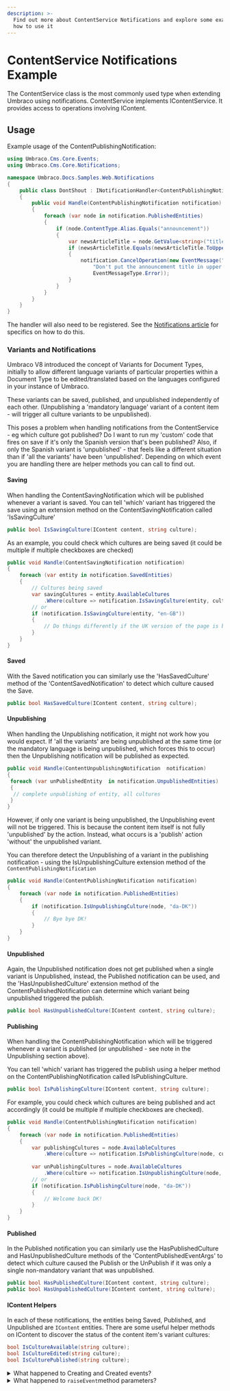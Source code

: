 ```yaml
---
description: >-
  Find out more about ContentService Notifications and explore some example of
  how to use it
---
```


# ContentService Notifications Example

The ContentService class is the most commonly used type when extending Umbraco using notifications. ContentService implements IContentService. It provides access to operations involving IContent.

## Usage

Example usage of the ContentPublishingNotification:

```csharp
using Umbraco.Cms.Core.Events;
using Umbraco.Cms.Core.Notifications;

namespace Umbraco.Docs.Samples.Web.Notifications
{
    public class DontShout : INotificationHandler<ContentPublishingNotification>
    {
        public void Handle(ContentPublishingNotification notification)
        {
            foreach (var node in notification.PublishedEntities)
            {
                if (node.ContentType.Alias.Equals("announcement"))
                {
                    var newsArticleTitle = node.GetValue<string>("title");
                    if (newsArticleTitle.Equals(newsArticleTitle.ToUpper()))
                    {
                        notification.CancelOperation(new EventMessage("Corporate style guideline infringement",
                            "Don't put the announcement title in upper case, no need to shout!",
                            EventMessageType.Error));
                    }
                }
            }
        }
    }
}
```

The handler will also need to be registered. See the [Notifications article](https://docs.umbraco.com/umbraco-cms/reference/notifications#registering-notification-handlers) for specifics on how to do this.

### Variants and Notifications

Umbraco V8 introduced the concept of Variants for Document Types, initially to allow different language variants of particular properties within a Document Type to be edited/translated based on the languages configured in your instance of Umbraco.

These variants can be saved, published, and unpublished independently of each other. (Unpublishing a 'mandatory language' variant of a content item - will trigger all culture variants to be unpublished).

This poses a problem when handling notifications from the ContentService - eg which culture got published? Do I want to run my 'custom' code that fires on save if it's only the Spanish version that's been published? Also, if only the Spanish variant is 'unpublished' - that feels like a different situation than if 'all the variants' have been 'unpublished'. Depending on which event you are handling there are helper methods you can call to find out.

#### Saving

When handling the ContentSavingNotification which will be published whenever a variant is saved. You can tell 'which' variant has triggered the save using an extension method on the ContentSavingNotification called 'IsSavingCulture'

```csharp
public bool IsSavingCulture(IContent content, string culture);
```

As an example, you could check which cultures are being saved (it could be multiple if multiple checkboxes are checked)

```csharp
public void Handle(ContentSavingNotification notification)
{
    foreach (var entity in notification.SavedEntities)
    {
        // Cultures being saved
        var savingCultures = entity.AvailableCultures
            .Where(culture => notification.IsSavingCulture(entity, culture)).ToList();
        // or
        if (notification.IsSavingCulture(entity, "en-GB"))
        {
            // Do things differently if the UK version of the page is being saved.
        }
    }
}
```

#### Saved

With the Saved notification you can similarly use the 'HasSavedCulture' method of the 'ContentSavedNotification' to detect which culture caused the Save.

```csharp
public bool HasSavedCulture(IContent content, string culture);
```

#### Unpublishing

When handling the Unpublishing notification, it might not work how you would expect. If 'all the variants' are being unpublished at the same time (or the mandatory language is being unpublished, which forces this to occur) then the Unpublishing notification will be published as expected.

```csharp
public void Handle(ContentUnpublishingNotification  notification)
{
 foreach (var unPublishedEntity  in notification.UnpublishedEntities)
 {
  // complete unpublishing of entity, all cultures
 }
}
```

However, if only one variant is being unpublished, the Unpublishing event will not be triggered. This is because the content item itself is not fully 'unpublished' by the action. Instead, what occurs is a 'publish' action 'without' the unpublished variant.

You can therefore detect the Unpublishing of a variant in the publishing notification - using the IsUnpublishingCulture extension method of the `ContentPublishingNotification`

```csharp
public void Handle(ContentPublishingNotification notification)
{
    foreach (var node in notification.PublishedEntities)
    {
        if (notification.IsUnpublishingCulture(node, "da-DK"))
        {
            // Bye bye DK!
        }
    }
}
```

#### Unpublished

Again, the Unpublished notification does not get published when a single variant is Unpublished, instead, the Published notification can be used, and the 'HasUnpublishedCulture' extension method of the ContentPublishedNotification can determine which variant being unpublished triggered the publish.

```csharp
public bool HasUnpublishedCulture(IContent content, string culture);
```

#### Publishing

When handling the ContentPublishingNotification which will be triggered whenever a variant is published (or unpublished - see note in the Unpublishing section above).

You can tell 'which' variant has triggered the publish using a helper method on the ContentPublishingNotification called IsPublishingCulture.

```csharp
public bool IsPublishingCulture(IContent content, string culture);
```

For example, you could check which cultures are being published and act accordingly (it could be multiple if multiple checkboxes are checked).

```csharp
public void Handle(ContentPublishingNotification notification)
{
    foreach (var node in notification.PublishedEntities)
    {
        var publishingCultures = node.AvailableCultures
            .Where(culture => notification.IsPublishingCulture(node, culture)).ToList();
        
        var unPublishingCultures = node.AvailableCultures
            .Where(culture => notification.IsUnpublishingCulture(node, culture)).ToList();
        // or
        if (notification.IsPublishingCulture(node, "da-DK"))
        {
            // Welcome back DK!
        }
    }
}
```

#### Published

In the Published notification you can similarly use the HasPublishedCulture and HasUnpublishedCulture methods of the 'ContentPublishedEventArgs' to detect which culture caused the Publish or the UnPublish if it was only a single non-mandatory variant that was unpublished.

```csharp
public bool HasPublishedCulture(IContent content, string culture);
public bool HasUnpublishedCulture(IContent content, string culture);
```

#### IContent Helpers

In each of these notifications, the entities being Saved, Published, and Unpublished are `IContent` entities. There are some useful helper methods on IContent to discover the status of the content item's variant cultures:

```csharp
bool IsCultureAvailable(string culture);
bool IsCultureEdited(string culture);
bool IsCulturePublished(string culture);
```

<details>

<summary>What happened to Creating and Created events?</summary>

Both the ContentService.Creating and ContentService.Created events were removed, and therefore never moved to notifications. Why? Because these events were not guaranteed to trigger and therefore should not be used. This is because these events would only trigger when the ContentService.CreateContent method was used which is an entirely optional way to create content entities. It is also possible to construct a new content item - which is generally the preferred and consistent way - and therefore the Creating/Created events would not execute when constructing content that way.

Furthermore, there was no reason to listen to the Creating/Created events. They were misleading since they didn't trigger before and after the entity persisted. They are triggered inside the CreateContent method which never persists the entity, it constructs a new content object.

**What do we use instead?**

The ContentSavingNotification and ContentSavedNotification will always be published before and after an entity has been persisted. You can determine if an entity is brand new in either of those notifications. In the Saving notification - before the entity is persisted - you can check the entity's HasIdentity property which will be 'false' if it is brand new. In the Saved notification you can [check to see if the entity 'remembers being dirty'](determining-new-entity.md)

</details>

<details>

<summary>What happened to <code>raiseEvent</code>method parameters?</summary>

RaiseEvent method service parameters have been removed from v9 and to name some reasons why:

* Because it's entirely inconsistent, not all services have this as method parameters and maintaining that consistency is impossible especially if 3rd party libraries support events/notifications.
* It's hacky. There's no good way to suppress events/notifications this way at a higher (scoped) level.
* There's also hard-coded logic to ignore these parameters sometimes which makes it even more inconsistent.
* There are events below services at the repository level that cannot be controlled by this flag.

**What do we use instead?**

We can suppress notifications at the scope level which makes things consistent and will work for all services that use a Scope. Also, there's no required maintenance to make sure that new service methods will also work.

**How to use scopes**:

* Create an explicit scope and call scope.Notifications.Suppress().
* The result of Suppress() is IDisposable, so until it is disposed, notifications will not be added to the queue.

[Example](https://github.com/umbraco/Umbraco-CMS/blob/b69afe81f3f6fcd37480b3b0295a62af44ede245/tests/Umbraco.Tests.Integration/Umbraco.Infrastructure/Scoping/SupressNotificationsTests.cs#L35):

```csharp
using (IScope scope = ScopeProvider.CreateScope(autoComplete: true))
using (IDisposable _ = scope.Notifications.Suppress())
{
    // TODO: Calls to service methods here will not have notifications
}
```

Child scope will inherit the parent Scope's notification object which means if a parent scope has notifications suppressed, then so does the child scope. You cannot call Suppress() more than once for the same outer scope instance else an exception will be thrown. This ensures that you cannot un-suppress notifications at a child level for an outer scope. It also ensures that suppressing events is an explicit thing to do.

**Why would one want to suppress events?**

The main reason for ever doing this would be performance for bulk operations. The callers should be aware that suppressing events will lead to an inconsistent content cache state (if notifications are suppressed for content or media services). This is because notifications are used by NuCache to populate the cmsContentNu table and populate the content caches. They are also used to populate the Examine indexes.

So if you did suppress events, it will require you to rebuild the NuCache and examine data manually.

</details>
